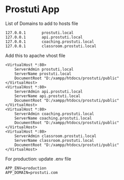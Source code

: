 # Prostuti App

List of Domains to add to hosts file
```$xslt
127.0.0.1       prostuti.local
127.0.0.1       api.prostuti.local
127.0.0.1       coaching.prostuti.local
127.0.0.1       classroom.prostuti.local
```

Add this to apache vhost file

```$xslt
<VirtualHost *:80>
    ServerAdmin prostuti.local
    ServerName prostuti.local
    DocumentRoot "D:/xampp/htdocs/prostuti/public"
</VirtualHost>
<VirtualHost *:80>
    ServerAdmin api.prostuti.local
    ServerName api.prostuti.local
    DocumentRoot "D:/xampp/htdocs/prostuti/public"
</VirtualHost>
<VirtualHost *:80>
    ServerAdmin coaching.prostuti.local
    ServerName coaching.prostuti.local
    DocumentRoot "D:/xampp/htdocs/prostuti/public"
</VirtualHost>
<VirtualHost *:80>
    ServerAdmin classroom.prostuti.local
    ServerName classroom.prostuti.local
    DocumentRoot "D:/xampp/htdocs/prostuti/public"
</VirtualHost>
``` 

For production: update .env file
```$xslt
APP_ENV=production
APP_DOMAIN=prostuti.com
```
